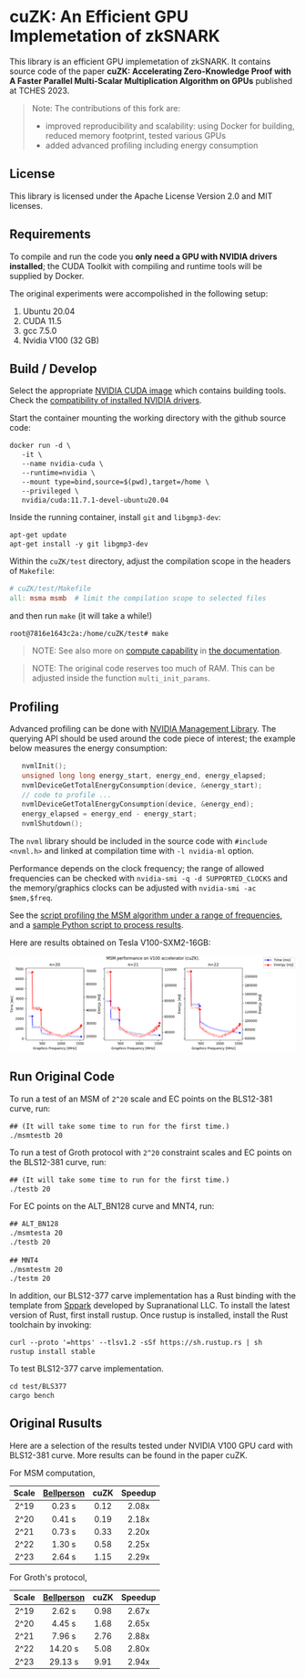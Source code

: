 # cuZK: An Efficient GPU Implemetation of zkSNARK

This library is an efficient GPU implemetation of zkSNARK. It contains source code of the paper **cuZK: Accelerating Zero-Knowledge Proof with A Faster Parallel Multi-Scalar Multiplication Algorithm on GPUs** published at TCHES 2023.

> Note: The contributions of this fork are:
> * improved reproducibility and scalability: using Docker for building, reduced memory footprint, tested various GPUs 
> * added advanced profiling including energy consumption

## License

This library is licensed under the Apache License Version 2.0 and MIT licenses.

## Requirements

To compile and run the code you **only need a GPU with NVIDIA drivers installed**; the CUDA Toolkit with compiling and runtime tools will be supplied by Docker.

The original experiments were accompolished in the following setup:

1. Ubuntu 20.04
2. CUDA 11.5
3. gcc 7.5.0
4. Nvidia V100 (32 GB)


## Build / Develop

Select the appropriate [NVIDIA CUDA image](https://hub.docker.com/r/nvidia/cuda/tags) which contains building tools.
Check the [compatibility of installed NVIDIA drivers](https://docs.nvidia.com/deploy/cuda-compatibility/#abstract).

Start the container mounting the working directory with the github source code:
```console
docker run -d \
   -it \
   --name nvidia-cuda \
   --runtime=nvidia \
   --mount type=bind,source=$(pwd),target=/home \
   --privileged \
   nvidia/cuda:11.7.1-devel-ubuntu20.04
```
Inside the running container, install `git` and `libgmp3-dev`:
```console
apt-get update
apt-get install -y git libgmp3-dev
```
Within the `cuZK/test` directory, adjust the compilation scope in the headers of `Makefile`:
```Makefile
# cuZK/test/Makefile
all: msma msmb  # limit the compilation scope to selected files
```
and then run `make` (it will take a while!)
```console
root@7816e1643c2a:/home/cuZK/test# make
```

> NOTE:  See also more on [compute capability](https://docs.nvidia.com/cuda/cuda-c-programming-guide/index.html#compute-capability) in [the documentation](https://developer.nvidia.com/cuda-gpus#compute).

> NOTE: The original code reserves too much of RAM. This can be adjusted inside the function `multi_init_params`.

## Profiling

Advanced profiling can be done with [NVIDIA Management Library](https://developer.nvidia.com/nvidia-management-library-nvml). 
The querying API should be used around the code piece of interest; the example below measures the energy consumption:
```cpp
   nvmlInit();
   unsigned long long energy_start, energy_end, energy_elapsed;
   nvmlDeviceGetTotalEnergyConsumption(device, &energy_start);
   // code to profile ...
   nvmlDeviceGetTotalEnergyConsumption(device, &energy_end);
   energy_elapsed = energy_end - energy_start;
   nvmlShutdown();
```
The `nvml` library should be included in the source code with `#include <nvml.h>` and linked at compilation time with `-l nvidia-ml` option.

Performance depends on the clock frequency; the range of allowed frequencies can be checked with `nvidia-smi -q -d SUPPORTED_CLOCKS`
and the memory/graphics clocks can be adjusted with `nvidia-smi -ac $mem,$freq`. 

See the [script profiling the MSM algorithm under a range of frequencies](./test/energy_benchmark.sh), and a [sample Python script to process results](./test/energy_benchmark.py).


 Here are results obtained on Tesla V100-SXM2-16GB:

![Performance and energy consumption of MSM](./data/performance_MSM_V100.png)


## Run Original Code

To run a test of an MSM of `2^20` scale and EC points on the BLS12-381 curve, run:
```
## (It will take some time to run for the first time.)
./msmtestb 20 
```

To run a test of Groth protocol with `2^20` constraint scales and EC points on the BLS12-381 curve, run:
```
## (It will take some time to run for the first time.)
./testb 20
```

For EC points on the ALT_BN128 curve and MNT4, run:
```
## ALT_BN128
./msmtesta 20
./testb 20

## MNT4
./msmtestm 20
./testm 20
```

In addition, our BLS12-377 carve implementation has a Rust binding with the template from [Sppark](https://github.com/supranational/sppark) developed by Supranational LLC. To install the latest version of Rust, first install rustup. Once rustup is installed, install the Rust toolchain by invoking:

```
curl --proto '=https' --tlsv1.2 -sSf https://sh.rustup.rs | sh
rustup install stable
```

To test BLS12-377 carve implementation.
```
cd test/BLS377
cargo bench
```

## Original Rusults

Here are a selection of the results tested under NVIDIA V100 GPU card with BLS12-381 curve. More results can be found in the paper cuZK.

For MSM computation, 

| Scale        | [Bellperson](https://github.com/filecoin-project/bellperson)| cuZK     |  Speedup |
| :---:        | :-----:                                                     | :-----:  |:-----:   |
| 2^19         | 0.23 s                                                      |  0.12    | 2.08x    |
| 2^20         | 0.41 s                                                      |  0.19    | 2.18x    |
| 2^21         | 0.73 s                                                      |  0.33    | 2.20x    |
| 2^22         | 1.30 s                                                      |  0.58    | 2.25x    |
| 2^23         | 2.64 s                                                      |  1.15    | 2.29x    |

For Groth's protocol, 

| Scale        | [Bellperson](https://github.com/filecoin-project/bellperson)| cuZK     |  Speedup |
| :---:        | :-----:                                                     | :-----:  |:-----:   |
| 2^19         | 2.62 s                                                      |  0.98    | 2.67x    |
| 2^20         | 4.45 s                                                      |  1.68    | 2.65x    |
| 2^21         | 7.96 s                                                      |  2.76    | 2.88x    |
| 2^22         | 14.20 s                                                     |  5.08    | 2.80x    |
| 2^23         | 29.13 s                                                     |  9.91    | 2.94x    |
